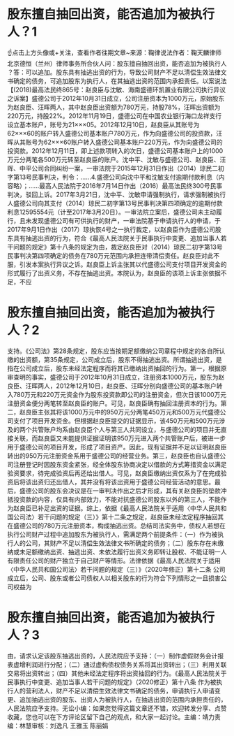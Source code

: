 # 股东擅自抽回出资，能否追加为被执行人？1

☝点击上方头像或+关注，查看作者往期文章~来源：鞠律说法作者：鞠天麟律师 北京德恒（兰州）律师事务所合伙人问：股东擅自抽回出资，能否追加为被执行人 ？答：可以追加。股东具有抽逃出资的行为，导致公司财产不足以清偿生效法律文书确定的债务，可追加股东为执行人，在其抽逃出资的范围内承担责任。以案说法【(2018)最高法民终865号：赵良臣与沈敏、海南盛德环凯置业有限公司执行异议之诉案】盛德公司于2012年10月31日成立，公司注册资本为1000万元，原始股东为赵良臣、汪晖两人，其中赵良臣出资额为780万元，持股78%，汪晖出资额为220万元，持股22%。2012年11月19日，盛德公司在中国农业银行海口龙祥支行设立基本账户，账号为21×××05。2012年12月10日，赵良臣从其账号为62×××60的账户转入盛德公司基本账户780万元，作为向盛德公司的投资款，汪晖从其账号为62×××60账户转入盛德公司基本账户220万元，作为向盛德公司的投资款。2012年12月11日，即上述款项转入的次日，盛德公司基本账户上的1000万元分两笔各500万元转至赵良臣的账户。沈中平、沈敏与盛德公司、赵良臣、汪晖、中平公司合同纠纷一案，一审法院于2015年12月31日作出（2014）琼民二初字第13号民事判决，判令：……4.盛德公司向沈中平和沈敏支付逾期付款利息（内容略）；……最高人民法院于2016年7月14日作出（2016）最高法民终300号民事判决，驳回上诉。2017年3月21日，沈中平、沈敏申请强制执行，请求强制被执行人盛德公司向其支付（2014）琼民二初字第13号民事判决第四项确定的逾期付款利息12595554元（计至2017年3月20日）。一审法院立案后，盛德公司未主动履行，且未发现盛德公司有可供执行的财产，一审法院基于申请执行人的申请，于2017年9月1日作出（2017）琼执恢4号之一执行裁定，以赵良臣作为盛德公司股东具有抽逃出资的行为，符合《最高人民法院关于民事执行中变更、追加当事人若干问题的规定》第十八条的规定为由，裁定赵良臣对（2014）琼民二初字第13号民事判决第四项确定的债务在780万元范围内承担连带清偿责任。赵良臣对此不服，引发本案执行异议之诉。赵良臣上诉主张其以代盛德公司支付项目开发资金的形式履行了出资义务，不存在抽逃出资。本院认为，赵良臣的该项上诉主张依据不足，不应

# 股东擅自抽回出资，能否追加为被执行人？2

支持。《公司法》第28条规定，股东应当按期足额缴纳公司章程中规定的各自所认缴的出资额，第35条规定，公司成立后，股东不得抽逃出资。所谓抽逃出资，是指在公司成立后，股东未经法定程序而将其已缴纳出资抽回的行为。第一，根据原审查明的事实，盛德公司于2012年10月31日成立，注册资本1000万元，股东为赵良臣、汪晖两人，2012年12月10日，赵良臣、汪晖分别向盛德公司的基本账户转入780万元和220万元资金作为股东投资款即公司的注册资金，但次日该1000万元注册资金便分两笔转至赵良臣的账户。可见，赵良臣确有抽回注册资本的行为。第二，赵良臣主张其将该1000万元中的950万元分两笔450万元和500万元代盛德公司支付了项目开发资金。但根据赵良臣提交的证据显示，该450万元和500万元涉及的两个共管账户均系由赵良臣个人与第三人共同设立，与盛德公司的项目并无直接关联，而赵良臣又未能提供证据证明该950万元进入两个共管账户后，被进一步用于盛德公司的项目开发，形成了项目资产。因此，现有证据并不足以证明赵良臣转出的950万元注册资金系用于盛德公司的经营业务。第三，赵良臣也自认盛德公司注册登记时因股东资金紧张，经全体股东协商决定以借款的方式筹措资金以满足验资要求，待完成验资后再还给出借人。可见，赵良臣缴纳出资仅系为了在完成验资后将该出资归还出借人，其并没有将该出资用于盛德公司经营活动的意思。最后，盛德公司的股东会决议是在一审判决作出之后才形成，其有关赵良臣的垫款冲抵投资款的内容，仅具有内部效力，不能对抗盛德公司股东以外的第三人，不能作为赵良臣已补足出资的证据。综上，依据《最高人民法院关于适用〈中华人民共和国公司法〉若干问题的规定（三）》第十二条之规定，赵良臣未经法定程序抽回其在盛德公司的780万元注册资本，构成抽逃出资。总结司法实务中，债权人若想在执行公司财产过程中追加股东为被执行人，需满足两个前提条件：（一）作为被执行人的公司，其财产不足以清偿生效法律文书所确定的债务；（二）股东存在未缴纳或未足额缴纳出资、抽逃出资、未依法履行出资义务即转让股权、不能证明一人有限责任公司的财产独立于自己财产等情形。法律依据《最高人民法院关于适用〈中华人民共和国公司法〉若干问题的规定（三）》（2020年修正）第十二条 公司成立后，公司、股东或者公司债权人以相关股东的行为符合下列情形之一且损害公司权益为

# 股东擅自抽回出资，能否追加为被执行人？3

由，请求认定该股东抽逃出资的，人民法院应予支持：（一）制作虚假财务会计报表虚增利润进行分配；（二）通过虚构债权债务关系将其出资转出；（三）利用关联交易将出资转出；（四）其他未经法定程序将出资抽回的行为。《最高人民法院关于民事执行中变更、追加当事人若干问题的规定》（2020修正）第十八条 作为被执行人的营利法人，财产不足以清偿生效法律文书确定的债务，申请执行人申请变更、追加抽逃出资的股东、出资人为被执行人，在抽逃出资的范围内承担责任的，人民法院应予支持。无讼小编：如果您觉得这篇文章还不错，欢迎转发分享、点赞收藏，您也可以在下方评论区留下自己的观点，和大家一起讨论。主编：靖力责编：林慧审核：刘逸凡 王雅玉 陈丽娟 

